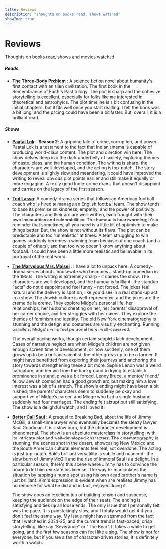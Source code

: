 ```yaml
---
title: Reviews
description: "Thoughts on books read, shows watched"
showImg: true
---
```


# Reviews 

Thoughts on books read, shows and movies watched


##### Reads

- **[The Three-Body Problem](https://www.goodreads.com/book/show/20518872-the-three-body-problem)** : A science fiction novel about humanity's first contact with an alien civilization. The first book in the Remembrance of Earth's Past trilogy. The plot is sharp and the cohesive storytelling is excellent, especially for folks like me interested in theoretical and astrophyics. The plot timeline is a bit confusing in the initial chapters, but it fits well once you start reading. I felt the book was a bit long, and the pacing could have been a bit faster. But, overall, it is a brilliant read.


<!-- The dark forest *- Cixin Liu*: The second book in the Remembrance of Earth's Past trilogy, about humanity's response to an alien invasion.  -->
<!-- -  Dune *- Frank Herbert*: A science fiction novel about the desert planet Arrakis and its valuable spice melange.  -->

<!-- *Pending:*

-  The hitchhiker's guide to the galaxy *- Douglas Adams*
-  All the light we cannot see *- Anthony Doerr*
-  Ichigo Ichie *- Hector Garcia and Francesc Miralles*
-  Death's end *- Cixin Liu* 
-  The restaurant at the end of the universe *- Douglas Adams*
-  Life, the universe and everything *- Douglas Adams*
-  So long, and thanks for all the fish *- Douglas Adams*
-  Mostly harmless *- Douglas Adams*
-  And another thing... *- Eoin Colfer* -->

##### Shows

- **[Paatal Lok](https://www.imdb.com/title/tt9680440/) - Season 2**: A gripping tale of crime, corruption, and power. Paatal Lok is a testament to the fact that Indian cinema is capable of producing world-class content. The plot and direction win here. The show delves deep into the dark underbelly of society, exploring themes of caste, class, and the human condition. The writing is sharp, the characters are well-developed, and the acting is top-notch. The story development is slightly slow and meandering, it could have improved the writing to reveal obvious plot points earlier and still make it equally or more engaging.
A really good Indie-crime drama that doesn't disappoint and carries on the legacy of the first season.

- **[Ted Lasso](https://www.imdb.com/title/tt10986410/)**: A comedy-drama series that follows an American football coach who is hired to manage an English football team. The show tends to base its premise on kindness, empathy, and the power of positivity. The characters and their arc are well-written, each fraught with their own insecurities and vulnerabilities. The humour is heartwarming; it's a reminder that sometimes, all you need is a little bit of optimism to make things better. But, the show is not without its flaws. The plot can be predictable and too "unrealistic" at times. A team struggling to win games suddenly becomes a winning team because of one coach (and a couple of others), and that too who doesn't know anything about football. It could have been a little more realistic and believable in its portrayal of the real world.

- **[The Marvelous Mrs. Maisel](https://www.imdb.com/title/tt5788792/)** : I have a lot to unpack here. A comedy-drama series about a housewife who becomes a stand-up comedian in the 1950s. The writing is extremely sharp - it carries the show. The characters are well-developed, and the humour is brilliant- the standup "acts" do not disappoint and feel funny - not forced. The jokes feel natural and the delivery is spot on, like you'd see in a real stand-up act in a show. The Jewish culture is well-represented, and the jokes are the creme de la creme. They explore Midge's personal life, her relationships, her husband cheating on her, her parents' disapproval of her career choice, and her struggles with her career. They explore the themes of feminism and identity. The old New York cinematography is stunning and the design and costumes are visually enchanting. Running parallels, Midge's wins feel personal here; well-deserved. 

	The overall pacing works, though certain subplots lack development. Cases of narrative neglect are when Midge's children are not given enough screen time or development, or how suddenly, one of them grows up to be a brilliant scientist, the other grows up to be a farmer. It might have benefitted from exploring their journeys and anchoring the story towards strengthening these a bit more. Sophie Lenon was a weird caricature, and her arc from the background to trying to establish prominence in standup was a bit forced. Lenny Bruce, a mentor/ friend/ fellow Jewish comedian had a good growth arc, but making him a love interest was a bit of a stretch. The show's ending might have been a bit rushed; the parents' characters seem to suddenly be okay and supportive of Midge's career, and Midge who had a single husband suddenly had four marriages. The ending felt abrupt but still satisfying. The show is a delightful watch, and I loved it!


- **[Better Call Saul](https://www.imdb.com/title/tt3032476/)** : A prequel to Breaking Bad, about the life of Jimmy McGill, a small-time lawyer who eventually becomes the sleazy lawyer Saul Goodman. It is a slow burn, but the character development is phenomenal. The show is an absolute masterclass in storytelling, with its intricate plot and well-developed characters. The cinematography is stunning, the scenes shot in the desert, showcasing New Mexico and the South American cultural elements feel real, not overdone. The acting is just top-notch. Bob's brilliant versatility is subtle and nuanced- the slow burn of Jimmy McGill and the rise of immoral Saul is a delight. In a particular season, there's this scene where Jimmy has to convince the board to let him reinstate his license. The way he manipulates the situation by tapping a numb spot using his own dead brother's name is just brilliant. Kim's expression is evident when she realises Jimmy has no remorse for what he did and in fact, enjoyed doing it.

	The show does an excellent job of building tension and suspense, keeping the audience on the edge of their seats. The ending is satisfying and ties up all loose ends. The only issue that I personally felt was the pace. It is painstakingly slow, and I totally would get it if you don't feel the same way. My issue might have stemmed from the fact that I watched in 2024-25, and the current trend is fast-paced, crisp storytelling, like say "Severance" or "The Bear". It takes a while to get going, and the first few seasons can feel like a slog. The show is not for everyone, but if you are a fan of character-driven stories, it is definitely worth a watch.


<!-- - **Gossip Girl** *- Josh Schwartz*: A teen drama series about privileged high school students in New York City. It's a guilty pleasure, and I admit I was a bit sceptical about watching this show; I usually avoid dramas like this. 

The show is a guilty pleasure, with its over-the-top drama and glamorous lifestyle. The characters are well-developed, and the acting is decent. The plot is predictable at times, but it is still entertaining. The show does an excellent job of exploring themes of friendship, love, and betrayal. The writing is sharp, and the humour is witty. The show is a bit unrealistic at times, but it is still enjoyable. -->

<!-- 

-   The Bear *- Christopher Storer*: A dark comedy about an award-winning chef who returns to his hometown of Chicago to manage the chaotic kitchen at his deceased brother's sandwich shop.  -->

<!-- *Pending:*

-   Attack on Titan *- Hajime Isayama*: An anime about humanity's fight against giant humanoid creatures known as Titans.
-   Shogun *- James Clavell*: A miniseries based on the novel of the same name, about an English sailor who becomes a samurai in feudal Japan.
-   The Mandalorian *- Jon Favreau*: A Star Wars series set after the fall of the Empire, following the adventures of a lone bounty hunter in the outer reaches of the galaxy. -->

<!--Left somewhere in between, yet to pick up:-     The Witcher *- Lauren Schmidt Hissrich*: A fantasy series based on the book series of the same name by Andrzej Sapkowski.-   Peaky Blinders *- Steven Knight*: A crime drama set in post-WWI Birmingham, UK.-   Shameless *- Paul Abbott*: A comedy-drama about a dysfunctional family.-   Sweet Tooth *- Jim Mickle*: A post-apocalyptic fairy tale about a hybrid animal-human child.-   Farzi *- Raj Nidimoru and Krishna D.K.*: A crime thriller set in Mumbai, India about a con artist replicating currency notes.-->